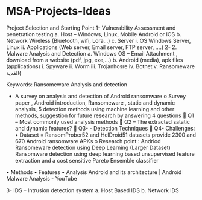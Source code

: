 # MSA-Projects-Ideas
Project Selection and Starting Point
1-	Vulnerability Assessment and penetration testing
a.	Host – Windows, Linux, Mobile Android or IOS
b.	Network Wireless (Bluetooth, wifi, Lora…)
c.	Server
i.	OS Windows Server, Linux
ii.	Applications (Web server, Email server, FTP server, ….)
2-	2. Malware Analysis and Detection
a.	Windows OS – Email Attachment , download from a website (pdf, jpg, exe,…)
b.	Android (media), apk files (applications)
i.	Spyware
ii.	Worm
iii.	Trojanhosre
iv.	Botnet
v.	Ransomeware الفدية(


Keywords: Ransomeware Analysis and detection
-	A survey on analysis and detection of Android ransomware
o	Survey paper , Android introduction, Ransomeware , static and dynamic analysis, 5 detection methods using machine learning and other methods, suggestion for future research by answering 4 questions
	Q1 – Most commonly used analysis methods
	Q2 – The extracted satatic and dynamic features?
	Q3- - Detection Techniques
	Q4- Challenges:
•	Dataset = RansomProber52 and HelDroid51 datasets provide 2300 and 670 Android ransomware APKs
o	Research point : Andriod Ransomeware detection using Deep Learning (Larger Dataset)  Ransomware detection using deep learning based unsupervised feature extraction and a cost sensitive Pareto Ensemble classifier

•	Methods
•	Features
•	Analysis
Android and its architecture | Android Malware Analysis - YouTube

3-	IDS – Intrusion detection system
a.	Host Based IDS
b.	Network IDS
